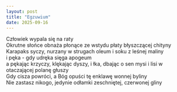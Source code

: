 ```yaml
---
layout: post
title: "Egzuwium"
date: 2025-09-16
---
```


Człowiek wypala się na raty  
Okrutne słońce obnaża płonące ze wstydu płaty błyszczącej chityny  
Karapaks syczy, nurzany w strugach oleum i soku z leśnej maliny  
i pęka - gdy udręka sięga apogeum  
a pękając krzyczy, klękając dyszy, i łka, dbając o sen mysi i lisi w otaczającej polanę głuszy  
Gdy cisza powróci, a Bóg opuści tę enklawę wonnej byliny  
Nie zastasz nikogo, jedynie odłamki zeschniętej, czerwonej gliny